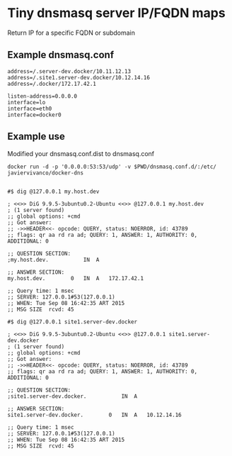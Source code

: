 # Tiny dnsmasq server IP/FQDN maps

Return IP for a specific FQDN or subdomain

## Example dnsmasq.conf

    address=/.server-dev.docker/10.11.12.13
    address=/.site1.server-dev.docker/10.12.14.16
    address=/.docker/172.17.42.1

    listen-address=0.0.0.0
    interface=lo
    interface=eth0
    interface=docker0


## Example use

Modified your dnsmasq.conf.dist to dnsmasq.conf

    docker run -d -p '0.0.0.0:53:53/udp' -v $PWD/dnsmasq.conf.d/:/etc/  javiervivanco/docker-dns 


    #$ dig @127.0.0.1 my.host.dev

    ; <<>> DiG 9.9.5-3ubuntu0.2-Ubuntu <<>> @127.0.0.1 my.host.dev
    ; (1 server found)
    ;; global options: +cmd
    ;; Got answer:
    ;; ->>HEADER<<- opcode: QUERY, status: NOERROR, id: 43789
    ;; flags: qr aa rd ra ad; QUERY: 1, ANSWER: 1, AUTHORITY: 0, ADDITIONAL: 0

    ;; QUESTION SECTION:
    ;my.host.dev.           IN  A

    ;; ANSWER SECTION:
    my.host.dev.        0   IN  A   172.17.42.1

    ;; Query time: 1 msec
    ;; SERVER: 127.0.0.1#53(127.0.0.1)
    ;; WHEN: Tue Sep 08 16:42:35 ART 2015
    ;; MSG SIZE  rcvd: 45
    
    #$ dig @127.0.0.1 site1.server-dev.docker

    ; <<>> DiG 9.9.5-3ubuntu0.2-Ubuntu <<>> @127.0.0.1 site1.server-dev.docker
    ; (1 server found)
    ;; global options: +cmd
    ;; Got answer:
    ;; ->>HEADER<<- opcode: QUERY, status: NOERROR, id: 43789
    ;; flags: qr aa rd ra ad; QUERY: 1, ANSWER: 1, AUTHORITY: 0, ADDITIONAL: 0

    ;; QUESTION SECTION:
    ;site1.server-dev.docker.           IN  A

    ;; ANSWER SECTION:
    site1.server-dev.docker.        0   IN  A   10.12.14.16

    ;; Query time: 1 msec
    ;; SERVER: 127.0.0.1#53(127.0.0.1)
    ;; WHEN: Tue Sep 08 16:42:35 ART 2015
    ;; MSG SIZE  rcvd: 45
